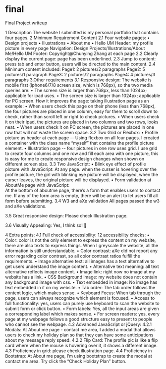 # final
Final Project writeup

1 Description 
The website I submitted is my personal portfolio that contains four pages.
2 Minimum Requirement Content
2.1	Four website pages: 
•	Design projects
•	Illustrations
•	About me
•	Hello UM
           Header: my profile picture in every page
           Navigation: Design Projects/Illustrations/About Me/Hello UM
           Footer: Copyright@Chunying Zhang at each page
2.2	Clearly display the current page: 
page has been underlined.
2.3	Jump to content: 
   press tab and enter button, users will be directed to the main content.
2.4	Minimum content included:
Page1: 2 pictures/2 paragraphs
Page2: 5 pictures/1 paragraph
Page3: 2 pictures/2 paragraphs
Page4: 4 pictures/3 paragraphs
3.Other requirements
3.1 Responsive design:
      The website is mobile first (iphone6/7/8 screen size, which is 768px), 
      so the two media queries are:
•	The screen size is larger than 768px, less than 1024px; applicable for ipad uses.
•	The screen  size is larger than 1024px; applicable for PC screen.
 How it improves the page: taking illustration page as an example:
•	When users check this page on their phone (less than 768px), the four pictures are placed in one column, easy for them to scroll down to check, rather than scroll left or right to check pictures.
•	When users check it on their ipad, the pictures are placed in two columns and two rows, looks neat. 
•	When users check it on PC screen, the pictures are placed in one row that will not waste the screen space.
3.2 Two Grid or Flexbox: 
•	Profile picture as header at each page -- Using flexbox on all four pages. I created a container with the class name “myself” that contains the profile picture element. 
•	Illustration page -- four pictures in one row uses grid. I use grid to create four columns and one row and fill each area with one picture, this is easy for me to create responsive design changes when shown on different screen size.
3.3 Two JavaScript:
•	Blink eye effect of profile picture with JavaScript: 
At any page. when the curser is hovering over the profile picture, the girl with blinking eye picture will be displayed, when the curser leaves, the original picture will be displayed.
•	Form validation at AboutMe page with JavaScript:  
At the bottom of aboutme page, there’s a form that enables users to contact me. If any of the form area is empty, there will be an alert to let users fill all form before submitting.
3.4 W3 and aXe validation
   All pages passed the w3 and aXe validations. 
  
  3.5 Great responsive design: Please check Illustration page.  

  3.6 Visually Appealing: Yes, I think so!   

4 Extra points: 
4.1 Full check of accessibility:
12 accessibility checks:
•	Color: color is not the only element to express the content on my website, there are also texts to express things. When I greyscale the website, all the information is still understandable.
•	Color contrast: aXe did not report any error regarding color contrast, so all color contrast ratios fulfill the requirements.
•	Image alternative text: all images has a text alternative to get users understand the image content.
•	Alternative text meaning: all text alternative reflects image content.
•	Image link: right now no image at my website has a link.
•	CSS Background image: my website does not contain any background image with css.
•	Text embedded in image: No image has text embedded in it on my website.
•	Tab order: The tab order follows the content logic, which makes sense.
•	Keyboard Focus: When tab through the page, users can always recognize which element is focused.
•	Access to full functionality: yes, users can purely use keyboard to scan the website to submit form or click button.
•	Form labels: Yes, all the input areas are given a corresponding label which makes sense.
•	For screen readers: yes, every page at my webpage follows a good structure easy to present to people who cannot see the webpage. 
4.2 Advanced JavaScript or jQuery: 
4.2.1 Modals: At About me page - contact me area, I added a modal that allows users to check my holiday plan so that they can have some anticipations about my message reply speed.
4.2.2 Flip Card:  The profile pic is like a flip card where when the mouse is hovering over it, it shows a different image.
4.3 Proficiency in grid: please check illustration page.
4.4 Proficiency in Bootstrap: At About me page, I’m using bootstrap to create the modal at contact me area. Try click the “Check Holiday Plan” button. 




